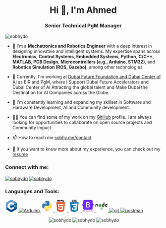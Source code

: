 
<h1 align="center">Hi 👋, I'm Ahmed</h1>
<h3 align="center">Senior Technical PgM Manager </h3>

<p align="left"> <img src="https://komarev.com/ghpvc/?username=sobhydo&label=Profile%20views&color=0e75b6&style=flat-square" alt="sobhydo" /> </p>

- 🤖 I'm a **Mechatronics and Robotics Engineer** with a deep interest in designing innovative and intelligent systems. My expertise spans across **Electronics**, **Control Systems**, **Embedded Systems**, **Python**, **C/C++**, **MATLAB**, **PCB Design**, **Microcontrollers (e.g., Arduino, STM32)**, and **Robotics Simulation (ROS, Gazebo)**, among other technologies.


- 🔭 Currently, I'm working at  [Dubai Future Foundation and Dubai Center of AI](https://dubaifuture.ae) as EIR and PgM, where I Support Dubai Future Accelerators and Dubai Center of AI Attracting the global talent and Make Dubai the Destination for AI Companies across the Globe.

- 🌱 I'm constantly learning and expanding my skillset in Software and Hardware Development, AI and Community development.

- 👨‍💻 You can find some of my work on my [GitHub](https://github.com/sobhydo?tab=repositories) profile. I am always looking for opportunities to collaborate on open source projects and Community impact.

- 📫 How to reach me [sobhy.me/contact](sobhy.me/contact)

- 📄 If you want to know more about my experience, you can check out my [resume](https://sobhy.me/resume)


<h3 align="left">Connect with me:</h3>
<p align="left">
<a href="https://twitter.com/sobhydo" target="blank"><img align="center" src="https://raw.githubusercontent.com/rahuldkjain/github-profile-readme-generator/master/src/images/icons/Social/twitter.svg" alt="sobhydo" height="30" width="40" /></a> 
<a href="https://linkedin.com/in/sobhydo" target="blank"><img align="center" src="https://raw.githubusercontent.com/rahuldkjain/github-profile-readme-generator/master/src/images/icons/Social/linked-in-alt.svg" alt="sobhydo" height="30" width="40" /></a>

</p>

<h3 align="left">Languages and Tools:</h3>
<p align="left">
<a href="https://www.w3schools.com/cpp/" target="_blank"> <img src="https://raw.githubusercontent.com/devicons/devicon/master/icons/cplusplus/cplusplus-original.svg" alt="cplusplus" width="40" height="40"/> </a>
<a href="https://arduino.cc/" target="_blank"> <img src="https://www.vectorlogo.zone/logos/arduino/arduino-official.svg" alt="Arduino" width="40" height="40"/> </a>
<a href="https://www.python.org" target="_blank"> <img src="https://raw.githubusercontent.com/devicons/devicon/master/icons/python/python-original.svg" alt="python" width="40" height="40"/> </a>
<a href="https://www.w3.org/html/" target="_blank"> <img src="https://raw.githubusercontent.com/devicons/devicon/master/icons/html5/html5-original-wordmark.svg" alt="html5" width="40" height="40"/> </a>
<a href="https://www.w3schools.com/css/" target="_blank"> <img src="https://raw.githubusercontent.com/devicons/devicon/master/icons/css3/css3-original-wordmark.svg" alt="css3" width="40" height="40"/> </a> 
<a href="https://getbootstrap.com" target="_blank"> <img src="https://raw.githubusercontent.com/devicons/devicon/master/icons/bootstrap/bootstrap-plain-wordmark.svg" alt="bootstrap" width="40" height="40"/> </a>
<a href="https://nodejs.org" target="_blank"> <img src="https://raw.githubusercontent.com/devicons/devicon/master/icons/nodejs/nodejs-original-wordmark.svg" alt="nodejs" width="40" height="40"/> </a>
<a href="https://git-scm.com/" target="_blank"> <img src="https://www.vectorlogo.zone/logos/git-scm/git-scm-icon.svg" alt="git" width="40" height="40"/> </a> 
<a href="https://postman.com" target="_blank"> <img src="https://www.vectorlogo.zone/logos/getpostman/getpostman-icon.svg" alt="postman" width="40" height="40"/> </a>    


</p>

<p align="center" >
&nbsp;<img  src="https://github-readme-stats.vercel.app/api?username=sobhydo&show_icons=true&theme=dark&locale=en" alt="sobhydo" />

<img src="https://github-readme-stats.vercel.app/api/top-langs?username=sobhydo&show_icons=true&theme=dark&locale=en&layout=compact" alt="sobhydo" />

<img src="https://github-readme-streak-stats.herokuapp.com/?user=sobhydo&theme=dark" alt="sobhydo" />
</p>

